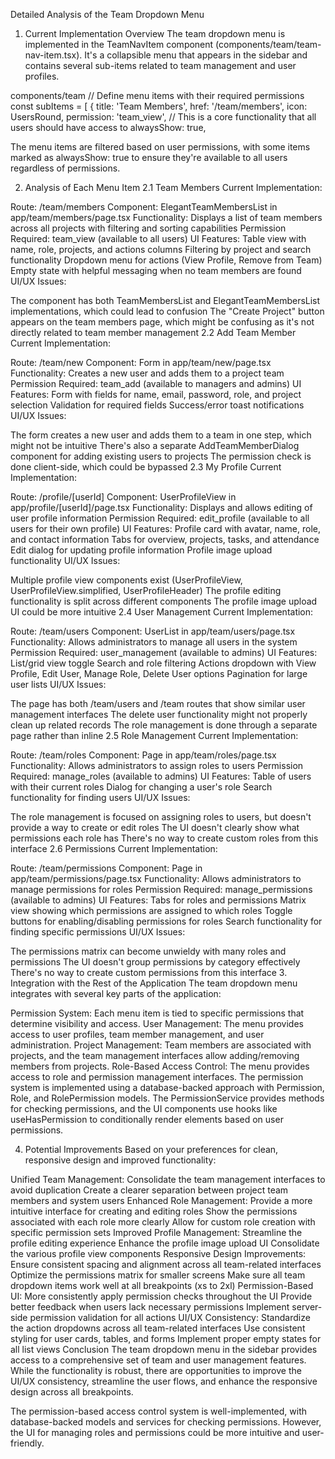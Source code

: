 Detailed Analysis of the Team Dropdown Menu
1. Current Implementation Overview
The team dropdown menu is implemented in the TeamNavItem component (components/team/team-nav-item.tsx). It's a collapsible menu that appears in the sidebar and contains several sub-items related to team management and user profiles.

components/team
// Define menu items with their required permissions
const subItems = [
  {
    title: 'Team Members',
    href: '/team/members',
    icon: UsersRound,
    permission: 'team_view',
    // This is a core functionality that all users should have access to
    alwaysShow: true,

The menu items are filtered based on user permissions, with some items marked as alwaysShow: true to ensure they're available to all users regardless of permissions.

2. Analysis of Each Menu Item
2.1 Team Members
Current Implementation:

Route: /team/members
Component: ElegantTeamMembersList in app/team/members/page.tsx
Functionality: Displays a list of team members across all projects with filtering and sorting capabilities
Permission Required: team_view (available to all users)
UI Features:
Table view with name, role, projects, and actions columns
Filtering by project and search functionality
Dropdown menu for actions (View Profile, Remove from Team)
Empty state with helpful messaging when no team members are found
UI/UX Issues:

The component has both TeamMembersList and ElegantTeamMembersList implementations, which could lead to confusion
The "Create Project" button appears on the team members page, which might be confusing as it's not directly related to team member management
2.2 Add Team Member
Current Implementation:

Route: /team/new
Component: Form in app/team/new/page.tsx
Functionality: Creates a new user and adds them to a project team
Permission Required: team_add (available to managers and admins)
UI Features:
Form with fields for name, email, password, role, and project selection
Validation for required fields
Success/error toast notifications
UI/UX Issues:

The form creates a new user and adds them to a team in one step, which might not be intuitive
There's also a separate AddTeamMemberDialog component for adding existing users to projects
The permission check is done client-side, which could be bypassed
2.3 My Profile
Current Implementation:

Route: /profile/[userId]
Component: UserProfileView in app/profile/[userId]/page.tsx
Functionality: Displays and allows editing of user profile information
Permission Required: edit_profile (available to all users for their own profile)
UI Features:
Profile card with avatar, name, role, and contact information
Tabs for overview, projects, tasks, and attendance
Edit dialog for updating profile information
Profile image upload functionality
UI/UX Issues:

Multiple profile view components exist (UserProfileView, UserProfileView.simplified, UserProfileHeader)
The profile editing functionality is split across different components
The profile image upload UI could be more intuitive
2.4 User Management
Current Implementation:

Route: /team/users
Component: UserList in app/team/users/page.tsx
Functionality: Allows administrators to manage all users in the system
Permission Required: user_management (available to admins)
UI Features:
List/grid view toggle
Search and role filtering
Actions dropdown with View Profile, Edit User, Manage Role, Delete User options
Pagination for large user lists
UI/UX Issues:

The page has both /team/users and /team routes that show similar user management interfaces
The delete user functionality might not properly clean up related records
The role management is done through a separate page rather than inline
2.5 Role Management
Current Implementation:

Route: /team/roles
Component: Page in app/team/roles/page.tsx
Functionality: Allows administrators to assign roles to users
Permission Required: manage_roles (available to admins)
UI Features:
Table of users with their current roles
Dialog for changing a user's role
Search functionality for finding users
UI/UX Issues:

The role management is focused on assigning roles to users, but doesn't provide a way to create or edit roles
The UI doesn't clearly show what permissions each role has
There's no way to create custom roles from this interface
2.6 Permissions
Current Implementation:

Route: /team/permissions
Component: Page in app/team/permissions/page.tsx
Functionality: Allows administrators to manage permissions for roles
Permission Required: manage_permissions (available to admins)
UI Features:
Tabs for roles and permissions
Matrix view showing which permissions are assigned to which roles
Toggle buttons for enabling/disabling permissions for roles
Search functionality for finding specific permissions
UI/UX Issues:

The permissions matrix can become unwieldy with many roles and permissions
The UI doesn't group permissions by category effectively
There's no way to create custom permissions from this interface
3. Integration with the Rest of the Application
The team dropdown menu integrates with several key parts of the application:

Permission System: Each menu item is tied to specific permissions that determine visibility and access.
User Management: The menu provides access to user profiles, team member management, and user administration.
Project Management: Team members are associated with projects, and the team management interfaces allow adding/removing members from projects.
Role-Based Access Control: The menu provides access to role and permission management interfaces.
The permission system is implemented using a database-backed approach with Permission, Role, and RolePermission models. The PermissionService provides methods for checking permissions, and the UI components use hooks like useHasPermission to conditionally render elements based on user permissions.

4. Potential Improvements
Based on your preferences for clean, responsive design and improved functionality:

Unified Team Management:
Consolidate the team management interfaces to avoid duplication
Create a clearer separation between project team members and system users
Enhanced Role Management:
Provide a more intuitive interface for creating and editing roles
Show the permissions associated with each role more clearly
Allow for custom role creation with specific permission sets
Improved Profile Management:
Streamline the profile editing experience
Enhance the profile image upload UI
Consolidate the various profile view components
Responsive Design Improvements:
Ensure consistent spacing and alignment across all team-related interfaces
Optimize the permissions matrix for smaller screens
Make sure all team dropdown items work well at all breakpoints (xs to 2xl)
Permission-Based UI:
More consistently apply permission checks throughout the UI
Provide better feedback when users lack necessary permissions
Implement server-side permission validation for all actions
UI/UX Consistency:
Standardize the action dropdowns across all team-related interfaces
Use consistent styling for user cards, tables, and forms
Implement proper empty states for all list views
Conclusion
The team dropdown menu in the sidebar provides access to a comprehensive set of team and user management features. While the functionality is robust, there are opportunities to improve the UI/UX consistency, streamline the user flows, and enhance the responsive design across all breakpoints.

The permission-based access control system is well-implemented, with database-backed models and services for checking permissions. However, the UI for managing roles and permissions could be more intuitive and user-friendly.